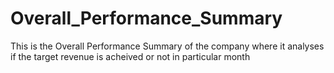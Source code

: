 # Overall_Performance_Summary
This is the Overall Performance Summary of the company where it analyses if the target revenue is acheived or not in particular month
